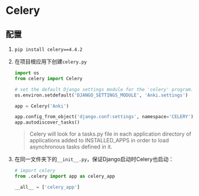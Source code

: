 # Celery

## 配置

1. `pip install celery==4.4.2`

2. 在项目根应用下创建`celery.py`

   ```python
   import os
   from celery import Celery
   
   # set the default Django settings module for the 'celery' program.
   os.environ.setdefault('DJANGO_SETTINGS_MODULE', 'Anki.settings')
   
   app = Celery('Anki')
   
   app.config_from_object('django.conf:settings', namespace='CELERY')
   app.autodiscover_tasks()
   ```

   > Celery will look for a tasks.py file in each application directory of applications added to INSTALLED_APPS in order to load asynchronous tasks defined in it.

3. 在同一文件夹下的`__init__.py`，保证Django启动时Celery也启动：

   ```python
   # import celery
   from .celery import app as celery_app
   
   __all__ = ['celery_app']
   ```

   

